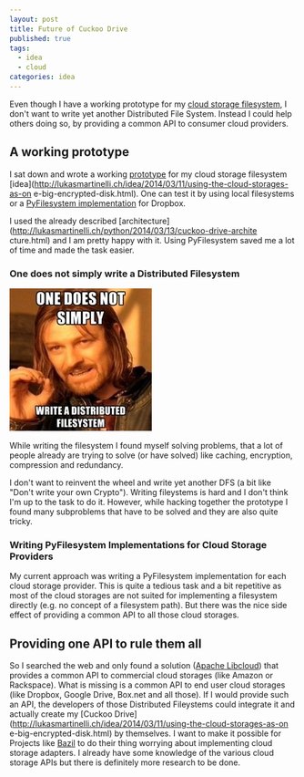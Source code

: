 ```yaml
---
layout: post
title: Future of Cuckoo Drive
published: true
tags: 
  - idea
  - cloud
categories: idea
---
```


Even though I have a working prototype for my [cloud storage filesystem](http://lukasmartinelli.ch/idea/2014/03/11/using-the-cloud-storages-as-one-big-encrypted-disk.html), I don't want to write yet another Distributed File System. Instead I could help others doing so, by providing a common API to consumer cloud providers.

## A working prototype
I sat down and wrote a working
[prototype](https://github.com/lukasmartinelli/cuckoodrive)
for my cloud storage filesystem
[idea](http://lukasmartinelli.ch/idea/2014/03/11/using-the-cloud-storages-as-on
e-big-encrypted-disk.html). One can test it by using local filesystems or a
[PyFilesystem implementation](https://github.com/lukasmartinelli/fs-dropbox)
for Dropbox.

I used the already described
[architecture](http://lukasmartinelli.ch/python/2014/03/13/cuckoo-drive-archite
cture.html) and I am pretty happy with it. Using PyFilesystem saved me a lot of
time and made the task easier.

### One does not simply write a Distributed Filesystem
![One does not simply write a Distributed Filesystem](/media/one-does-not-simply-write-a-dfs.jpg)

While writing the filesystem I found myself solving problems, that a lot of
people already are trying to solve (or have solved) like caching, encryption,
compression and redundancy.

I don't want to reinvent the wheel and write yet another DFS (a bit like "Don't
write your own Crypto"). Writing fileystems is hard and I don't think I'm up to
the task to do it. However, while hacking together the prototype I found many
subproblems that have to be solved and they are also quite tricky.

### Writing PyFilesystem Implementations for Cloud Storage Providers
My current approach was writing a PyFilesystem implementation for each cloud
storage provider. This is quite a tedious task and a bit repetitive as most
of the cloud storages are not suited for implementing a filesystem directly
(e.g. no concept of a filesystem path). But there was the nice side effect of
providing a common API to all those cloud storages.

## Providing one API to rule them all
So I searched the web and only found a solution ([Apache
Libcloud](http://libcloud.apache.org/)) that provides a common API to
commercial cloud storages (like Amazon or Rackspace). What is missing is a
common API to end user cloud storages (like Dropbox, Google Drive, Box.net
and all those). If I would provide such an API, the developers of those
Distributed Fileystems could integrate it and actually create my [Cuckoo
Drive](http://lukasmartinelli.ch/idea/2014/03/11/using-the-cloud-storages-as-on
e-big-encrypted-disk.html) by themselves.
I want to make it possible for Projects like [Bazil](http://bazil.org/) to do
their thing worrying about implementing cloud storage adapters. I already have
some knowledge of the various cloud storage APIs but there is definitely more
research to be done.